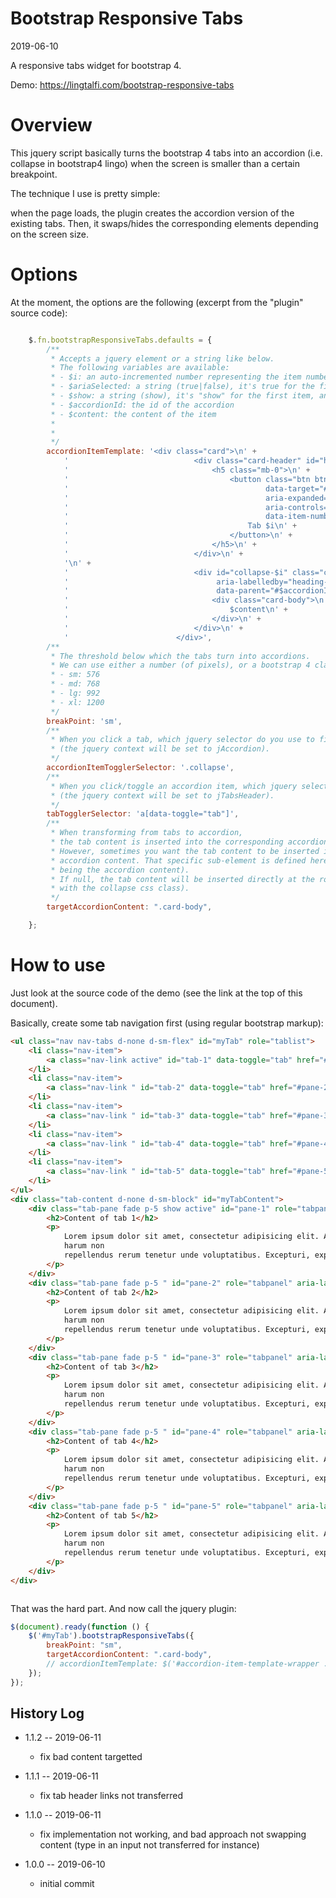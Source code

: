 Bootstrap Responsive Tabs
===============
2019-06-10


A responsive tabs widget for bootstrap 4.





Demo: https://lingtalfi.com/bootstrap-responsive-tabs



Overview
=============

This jquery script basically turns the bootstrap 4 tabs into an accordion (i.e. collapse in bootstrap4 lingo)
when the screen is smaller than a certain breakpoint.

The technique I use is pretty simple:

when the page loads, the plugin creates the accordion version of the existing tabs. Then, it swaps/hides the corresponding elements depending on the screen size. 



Options
==========

At the moment, the options are the following (excerpt from the "plugin" source code):


```js

    $.fn.bootstrapResponsiveTabs.defaults = {
        /**
         * Accepts a jquery element or a string like below.
         * The following variables are available:
         * - $i: an auto-incremented number representing the item number, starting at 1
         * - $ariaSelected: a string (true|false), it's true for the first item, and false for the others
         * - $show: a string (show), it's "show" for the first item, and empty for the others
         * - $accordionId: the id of the accordion
         * - $content: the content of the item
         *
         *
         */
        accordionItemTemplate: '<div class="card">\n' +
            '                            <div class="card-header" id="heading-$i">\n' +
            '                                <h5 class="mb-0">\n' +
            '                                    <button class="btn btn-link" data-toggle="collapse"\n' +
            '                                            data-target="#collapse-$i"\n' +
            '                                            aria-expanded="$ariaSelected"\n' +
            '                                            aria-controls="collapse-$i"\n' +
            '                                            data-item-number="$i">\n' +
            '                                        Tab $i\n' +
            '                                    </button>\n' +
            '                                </h5>\n' +
            '                            </div>\n' +
            '\n' +
            '                            <div id="collapse-$i" class="collapse $show"\n' +
            '                                 aria-labelledby="heading-$i"\n' +
            '                                 data-parent="#$accordionId">\n' +
            '                                <div class="card-body">\n' +
            '                                    $content\n' +
            '                                </div>\n' +
            '                            </div>\n' +
            '                        </div>',
        /**
         * The threshold below which the tabs turn into accordions.
         * We can use either a number (of pixels), or a bootstrap 4 class equivalent:
         * - sm: 576
         * - md: 768
         * - lg: 992
         * - xl: 1200
         */
        breakPoint: 'sm',
        /**
         * When you click a tab, which jquery selector do you use to find the corresponding accordion item
         * (the jquery context will be set to jAccordion).
         */
        accordionItemTogglerSelector: '.collapse',
        /**
         * When you click/toggle an accordion item, which jquery selector do you use to find the corresponding tab item
         * (the jquery context will be set to jTabsHeader).
         */
        tabTogglerSelector: 'a[data-toggle="tab"]',
        /**
         * When transforming from tabs to accordion,
         * the tab content is inserted into the corresponding accordion content.
         * However, sometimes you want the tab content to be inserted into a specific sub-element of the
         * accordion content. That specific sub-element is defined here: using a jquery selector (with the context
         * being the accordion content).
         * If null, the tab content will be inserted directly at the root of the accordion content (the element
         * with the collapse css class).
         */
        targetAccordionContent: ".card-body",

    };
```


How to use
=============

Just look at the source code of the demo (see the link at the top of this document).

Basically, create some tab navigation first (using regular bootstrap markup):


```html
<ul class="nav nav-tabs d-none d-sm-flex" id="myTab" role="tablist">
    <li class="nav-item">
        <a class="nav-link active" id="tab-1" data-toggle="tab" href="#pane-1" role="tab" aria-controls="#pane-1" aria-selected="true" data-item-number="1">Tab 1</a>
    </li>
    <li class="nav-item">
        <a class="nav-link " id="tab-2" data-toggle="tab" href="#pane-2" role="tab" aria-controls="#pane-2" aria-selected="false" data-item-number="2">Tab 2</a>
    </li>
    <li class="nav-item">
        <a class="nav-link " id="tab-3" data-toggle="tab" href="#pane-3" role="tab" aria-controls="#pane-3" aria-selected="false" data-item-number="3">Tab 3</a>
    </li>
    <li class="nav-item">
        <a class="nav-link " id="tab-4" data-toggle="tab" href="#pane-4" role="tab" aria-controls="#pane-4" aria-selected="false" data-item-number="4">Tab 4</a>
    </li>
    <li class="nav-item">
        <a class="nav-link " id="tab-5" data-toggle="tab" href="#pane-5" role="tab" aria-controls="#pane-5" aria-selected="false" data-item-number="5">Tab 5</a>
    </li>
</ul>
<div class="tab-content d-none d-sm-block" id="myTabContent">
    <div class="tab-pane fade p-5 show active" id="pane-1" role="tabpanel" aria-labelledby="tab-1">
        <h2>Content of tab 1</h2>
        <p>
            Lorem ipsum dolor sit amet, consectetur adipisicing elit. Animi cupiditate dicta
            harum non
            repellendus rerum tenetur unde voluptatibus. Excepturi, expedita!
        </p>
    </div>
    <div class="tab-pane fade p-5 " id="pane-2" role="tabpanel" aria-labelledby="tab-2">
        <h2>Content of tab 2</h2>
        <p>
            Lorem ipsum dolor sit amet, consectetur adipisicing elit. Animi cupiditate dicta
            harum non
            repellendus rerum tenetur unde voluptatibus. Excepturi, expedita!
        </p>
    </div>
    <div class="tab-pane fade p-5 " id="pane-3" role="tabpanel" aria-labelledby="tab-3">
        <h2>Content of tab 3</h2>
        <p>
            Lorem ipsum dolor sit amet, consectetur adipisicing elit. Animi cupiditate dicta
            harum non
            repellendus rerum tenetur unde voluptatibus. Excepturi, expedita!
        </p>
    </div>
    <div class="tab-pane fade p-5 " id="pane-4" role="tabpanel" aria-labelledby="tab-4">
        <h2>Content of tab 4</h2>
        <p>
            Lorem ipsum dolor sit amet, consectetur adipisicing elit. Animi cupiditate dicta
            harum non
            repellendus rerum tenetur unde voluptatibus. Excepturi, expedita!
        </p>
    </div>
    <div class="tab-pane fade p-5 " id="pane-5" role="tabpanel" aria-labelledby="tab-5">
        <h2>Content of tab 5</h2>
        <p>
            Lorem ipsum dolor sit amet, consectetur adipisicing elit. Animi cupiditate dicta
            harum non
            repellendus rerum tenetur unde voluptatibus. Excepturi, expedita!
        </p>
    </div>
</div>



```


That was the hard part.
And now call the jquery plugin:


```js
$(document).ready(function () {
    $('#myTab').bootstrapResponsiveTabs({
        breakPoint: "sm",
        targetAccordionContent: ".card-body",
        // accordionItemTemplate: $('#accordion-item-template-wrapper .card:first'),
    });
});
```





History Log
------------------
    
- 1.1.2 -- 2019-06-11

    - fix bad content targetted

- 1.1.1 -- 2019-06-11

    - fix tab header links not transferred

- 1.1.0 -- 2019-06-11

    - fix implementation not working, and bad approach not swapping content (type in an input not transferred for instance)

- 1.0.0 -- 2019-06-10

    - initial commit
    